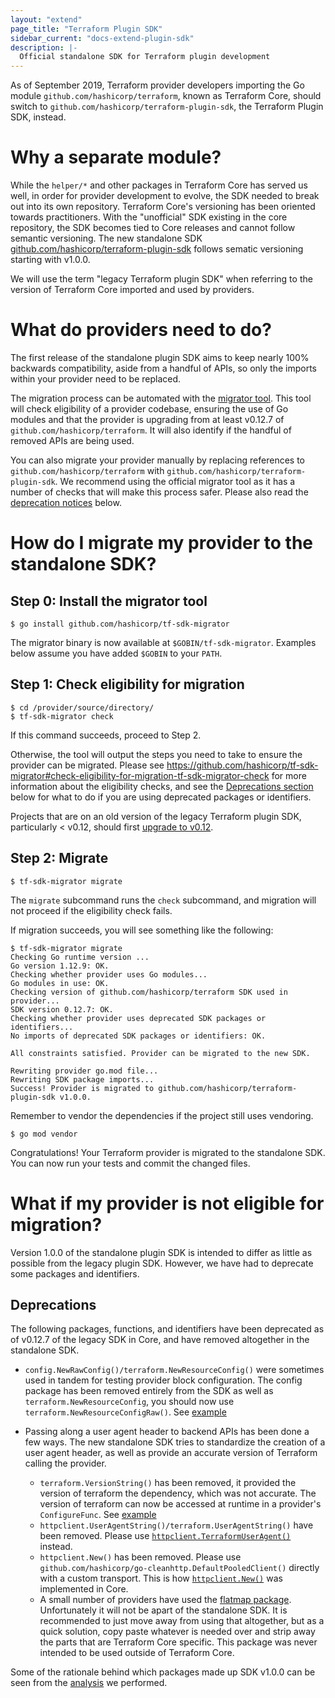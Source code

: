 ```yaml
---
layout: "extend"
page_title: "Terraform Plugin SDK"
sidebar_current: "docs-extend-plugin-sdk"
description: |-
  Official standalone SDK for Terraform plugin development
---
```


As of September 2019, Terraform provider developers importing the Go module `github.com/hashicorp/terraform`, known as Terraform Core, should switch to `github.com/hashicorp/terraform-plugin-sdk`, the Terraform Plugin SDK, instead. 

# Why a separate module?

While the `helper/*` and other packages in Terraform Core has served us well, in order for provider development to evolve, the SDK needed to break out into its own repository. Terraform Core's versioning has been oriented towards practitioners. With the "unofficial" SDK existing in the core repository, the SDK becomes tied to Core releases and cannot follow semantic versioning. The new standalone SDK [github.com/hashicorp/terraform-plugin-sdk](https://github.com/hashicorp/terraform-plugin-sdk) follows sematic versioning starting with v1.0.0.

We will use the term "legacy Terraform plugin SDK" when referring to the version of Terraform Core imported and used by providers.

# What do providers need to do?

The first release of the standalone plugin SDK aims to keep nearly 100% backwards compatibility, aside from a handful of APIs, so only the imports within your provider need to be replaced. 

The migration process can be automated with the [migrator tool](https://github.com/hashicorp/tf-sdk-migrator). This tool will check eligibility of a provider codebase, ensuring the use of Go modules and that the provider is upgrading from at least v0.12.7 of `github.com/hashicorp/terraform`. It will also identify if the handful of removed APIs are being used.

You can also migrate your provider manually by replacing references to `github.com/hashicorp/terraform` with `github.com/hashicorp/terraform-plugin-sdk`. We recommend using the official migrator tool as it has a number of checks that will make this process safer. Please also read the [deprecation notices](#deprecations) below.

# How do I migrate my provider to the standalone SDK?

## Step 0: Install the migrator tool 

```
$ go install github.com/hashicorp/tf-sdk-migrator
```

The migrator binary is now available at `$GOBIN/tf-sdk-migrator`. Examples below assume you have added `$GOBIN` to your `PATH`.

## Step 1: Check eligibility for migration

```
$ cd /provider/source/directory/
$ tf-sdk-migrator check
```

If this command succeeds, proceed to Step 2.

Otherwise, the tool will output the steps you need to take to ensure the provider can be migrated. Please see https://github.com/hashicorp/tf-sdk-migrator#check-eligibility-for-migration-tf-sdk-migrator-check for more information about the eligibility checks, and see the [Deprecations section](#deprecations) below for what to do if you are using deprecated packages or identifiers.

Projects that are on an old version of the legacy Terraform plugin SDK, particularly < v0.12, should first [upgrade to v0.12](/docs/extend/terraform-0.12-compatibility.html).

## Step 2: Migrate

```
$ tf-sdk-migrator migrate
```
The `migrate` subcommand runs the `check` subcommand, and migration will not proceed if the eligibility check fails.

If migration succeeds, you will see something like the following:

```
$ tf-sdk-migrator migrate
Checking Go runtime version ...
Go version 1.12.9: OK.
Checking whether provider uses Go modules...
Go modules in use: OK.
Checking version of github.com/hashicorp/terraform SDK used in provider...
SDK version 0.12.7: OK.
Checking whether provider uses deprecated SDK packages or identifiers...
No imports of deprecated SDK packages or identifiers: OK.

All constraints satisfied. Provider can be migrated to the new SDK.

Rewriting provider go.mod file...
Rewriting SDK package imports...
Success! Provider is migrated to github.com/hashicorp/terraform-plugin-sdk v1.0.0.
```

Remember to vendor the dependencies if the project still uses vendoring.

```
$ go mod vendor
```

Congratulations! Your Terraform provider is migrated to the standalone SDK. You can now run your tests and commit the changed files.

# What if my provider is not eligible for migration?

Version 1.0.0 of the standalone plugin SDK is intended to differ as little as possible from the legacy plugin SDK. However, we have had to deprecate some packages and identifiers.

## Deprecations
The following packages, functions, and identifiers have been deprecated as of v0.12.7 of the legacy SDK in Core, and have removed altogether in the standalone SDK.

* `config.NewRawConfig()/terraform.NewResourceConfig()` were sometimes used in tandem for testing provider block configuration. The config package has been removed entirely from the SDK as well as `terraform.NewResourceConfig`, you should now use `terraform.NewResourceConfigRaw()`. See [example](https://github.com/terraform-providers/terraform-provider-consul/pull/149/files)

* Passing along a user agent header to backend APIs has been done a few ways. The new standalone SDK tries to standardize the creation of a user agent header, as well as provide an accurate version of Terraform calling the provider.
  - `terraform.VersionString()` has been removed, it provided the version of terraform the dependency, which was not accurate. The version of terraform can now be accessed at runtime in a provider's `ConfigureFunc`. See [example](https://github.com/terraform-providers/terraform-provider-kubernetes/pull/620/files)
  - `httpclient.UserAgentString()/terraform.UserAgentString()` have been removed. Please use [`httpclient.TerraformUserAgent()`](https://github.com/hashicorp/terraform-plugin-sdk/blob/e664f5b78081fde148c4ea55a0e068dc62fb2274/httpclient/useragent.go#L14) instead.
  - `httpclient.New()` has been removed. Please use `github.com/hashicorp/go-cleanhttp.DefaultPooledClient()` directly with a custom transport. This is how [`httpclient.New()`](https://github.com/hashicorp/terraform/blob/39f61a07955b57c0a4afeb183259ca1697677148/httpclient/client.go#L12) was implemented in Core.

  * A small number of providers have used the [flatmap package](https://github.com/hashicorp/terraform/tree/e1d0acda0b19be25ea96748896d3cd7117df955a/flatmap). Unfortunately it will not be apart of the standalone SDK. It is recommended to just move away from using that altogether, but as a quick solution, copy paste whatever is needed over and strip away the parts that are Terraform Core specific. This package was never intended to be used outside of Terraform Core.

Some of the rationale behind which packages made up SDK v1.0.0 can be seen from the [analysis](https://github.com/radeksimko/terraform-provider-sdk-exposure) we performed.
